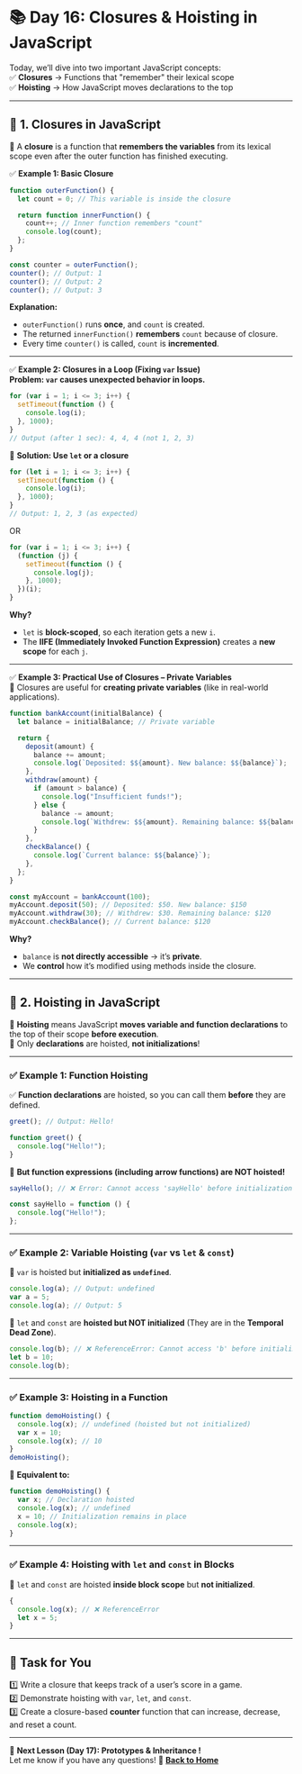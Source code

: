 # **📚 Day 16: Closures & Hoisting in JavaScript**  

Today, we’ll dive into two important JavaScript concepts:  
✅ **Closures** → Functions that "remember" their lexical scope  
✅ **Hoisting** → How JavaScript moves declarations to the top  

---

## **🔹 1. Closures in JavaScript**  
📌 A **closure** is a function that **remembers the variables** from its lexical scope even after the outer function has finished executing.  

✅ **Example 1: Basic Closure**  
```js
function outerFunction() {
  let count = 0; // This variable is inside the closure

  return function innerFunction() {
    count++; // Inner function remembers "count"
    console.log(count);
  };
}

const counter = outerFunction();
counter(); // Output: 1
counter(); // Output: 2
counter(); // Output: 3
```
**Explanation:**  
- `outerFunction()` runs **once**, and `count` is created.  
- The returned `innerFunction()` **remembers** `count` because of closure.  
- Every time `counter()` is called, `count` is **incremented**.  

---

✅ **Example 2: Closures in a Loop (Fixing `var` Issue)**  
**Problem: `var` causes unexpected behavior in loops.**  
```js
for (var i = 1; i <= 3; i++) {
  setTimeout(function () {
    console.log(i);
  }, 1000);
}
// Output (after 1 sec): 4, 4, 4 (not 1, 2, 3)
```
🔹 **Solution: Use `let` or a closure**  
```js
for (let i = 1; i <= 3; i++) {
  setTimeout(function () {
    console.log(i);
  }, 1000);
}
// Output: 1, 2, 3 (as expected)
```
OR  
```js
for (var i = 1; i <= 3; i++) {
  (function (j) {
    setTimeout(function () {
      console.log(j);
    }, 1000);
  })(i);
}
```
**Why?**  
- `let` is **block-scoped**, so each iteration gets a new `i`.  
- The **IIFE (Immediately Invoked Function Expression)** creates a **new scope** for each `j`.  

---

✅ **Example 3: Practical Use of Closures – Private Variables**  
📌 Closures are useful for **creating private variables** (like in real-world applications).  
```js
function bankAccount(initialBalance) {
  let balance = initialBalance; // Private variable

  return {
    deposit(amount) {
      balance += amount;
      console.log(`Deposited: $${amount}. New balance: $${balance}`);
    },
    withdraw(amount) {
      if (amount > balance) {
        console.log("Insufficient funds!");
      } else {
        balance -= amount;
        console.log(`Withdrew: $${amount}. Remaining balance: $${balance}`);
      }
    },
    checkBalance() {
      console.log(`Current balance: $${balance}`);
    },
  };
}

const myAccount = bankAccount(100);
myAccount.deposit(50); // Deposited: $50. New balance: $150
myAccount.withdraw(30); // Withdrew: $30. Remaining balance: $120
myAccount.checkBalance(); // Current balance: $120
```
**Why?**  
- `balance` is **not directly accessible** → it’s **private**.  
- We **control** how it’s modified using methods inside the closure.  

---

## **🔹 2. Hoisting in JavaScript**  
📌 **Hoisting** means JavaScript **moves variable and function declarations** to the top of their scope **before execution**.  
📌 Only **declarations** are hoisted, **not initializations**!  

---

### **✅ Example 1: Function Hoisting**  
✅ **Function declarations** are hoisted, so you can call them **before** they are defined.  
```js
greet(); // Output: Hello!

function greet() {
  console.log("Hello!");
}
```
🚨 **But function expressions (including arrow functions) are NOT hoisted!**  
```js
sayHello(); // ❌ Error: Cannot access 'sayHello' before initialization

const sayHello = function () {
  console.log("Hello!");
};
```

---

### **✅ Example 2: Variable Hoisting (`var` vs `let` & `const`)**  
🚨 `var` is hoisted but **initialized as `undefined`**.  
```js
console.log(a); // Output: undefined
var a = 5;
console.log(a); // Output: 5
```
🚨 `let` and `const` are **hoisted but NOT initialized** (They are in the **Temporal Dead Zone**).  
```js
console.log(b); // ❌ ReferenceError: Cannot access 'b' before initialization
let b = 10;
console.log(b);
```

---

### **✅ Example 3: Hoisting in a Function**  
```js
function demoHoisting() {
  console.log(x); // undefined (hoisted but not initialized)
  var x = 10;
  console.log(x); // 10
}
demoHoisting();
```
🔹 **Equivalent to:**  
```js
function demoHoisting() {
  var x; // Declaration hoisted
  console.log(x); // undefined
  x = 10; // Initialization remains in place
  console.log(x);
}
```

---

### **✅ Example 4: Hoisting with `let` and `const` in Blocks**  
📌 `let` and `const` are hoisted **inside block scope** but **not initialized**.  
```js
{
  console.log(x); // ❌ ReferenceError
  let x = 5;
}
```

---

## **📝 Task for You**  
1️⃣ Write a closure that keeps track of a user’s score in a game.  
2️⃣ Demonstrate hoisting with `var`, `let`, and `const`.  
3️⃣ Create a closure-based **counter** function that can increase, decrease, and reset a count.  

---

🎯 **Next Lesson (Day 17): Prototypes & Inheritance !**  
Let me know if you have any questions! 🚀
[**Back to Home**](../../../)